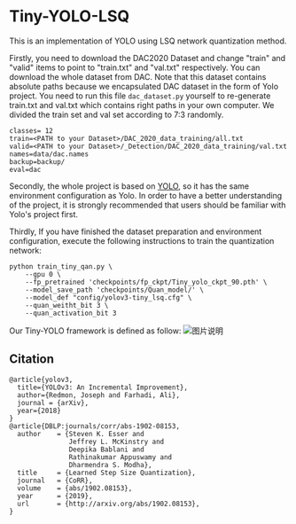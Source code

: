 # Tiny-YOLO-LSQ
This is an implementation of YOLO using LSQ network quantization method.

Firstly, you need to download the DAC2020 Dataset and change "train" and "valid" items to point to "train.txt" and "val.txt" respectively. You can download the whole dataset from DAC. 
Note that this dataset contains absolute paths because we encapsulated DAC dataset in the form of Yolo project. You need to run this file ```dac_dataset.py``` yourself to re-generate train.txt  and val.txt which contains right paths in your own computer. We divided the train set and val set according to 7:3 randomly. 
```
classes= 12
train=<PATH to your Dataset>/DAC_2020_data_training/all.txt
valid=<PATH to your Dataset>/_Detection/DAC_2020_data_training/val.txt
names=data/dac.names
backup=backup/
eval=dac
```

Secondly, the whole project is based on [YOLO](https://github.com/eriklindernoren/PyTorch-YOLOv3), so it has the same environment configuration as Yolo. In order to have a better understanding of the project, it is strongly recommended that users should be familiar with Yolo's project first.

Thirdly, If you have finished the dataset preparation and environment configuration, execute the following instructions to train the quantization network:

```shell
python train_tiny_qan.py \
    --gpu 0 \
    --fp_pretrained 'checkpoints/fp_ckpt/Tiny_yolo_ckpt_90.pth' \
    --model_save_path 'checkpoints/Quan_model/' \
    --model_def "config/yolov3-tiny_lsq.cfg" \
    --quan_weitht_bit 3 \
    --quan_activation_bit 3
```
Our Tiny-YOLO framework is defined as follow:
![图片说明]()

## Citation
```
@article{yolov3,
  title={YOLOv3: An Incremental Improvement},
  author={Redmon, Joseph and Farhadi, Ali},
  journal = {arXiv},
  year={2018}
}
@article{DBLP:journals/corr/abs-1902-08153,
  author    = {Steven K. Esser and
               Jeffrey L. McKinstry and
               Deepika Bablani and
               Rathinakumar Appuswamy and
               Dharmendra S. Modha},
  title     = {Learned Step Size Quantization},
  journal   = {CoRR},
  volume    = {abs/1902.08153},
  year      = {2019},
  url       = {http://arxiv.org/abs/1902.08153},
}
```
